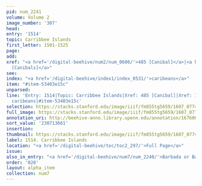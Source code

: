```yaml
---
pid: num_2241
volume: Volume 2
image_number: '307'
head:
entry: '1514'
topic: Carribbee Islands
first_letter: 1501-1525
page:
add:
xref: "<a href='/digital-beehive/num2/num_0606/'>485 [Canibal]</a>|<a href='/digital-beehive/num7/num_2245/'>1517
  [Canibals]</a>"
see:
index: "<a href='/digital-beehive/index1/index_0531/'>caribeans</a>"
item: "#item-53403e15c"
unparsed:
line: 'Entry: 1514|Topic: Carribbee Islands|Xref: 485 [Canibal]|Xref: 1517 [Canibals]|Index:
  caribeans|#item-53403e15c'
selection: https://stacks.stanford.edu/image/iiif/fm855tg5659/1607_0774/416,3661,2808,626/full/0/default.jpg
full_image: https://stacks.stanford.edu/image/iiif/fm855tg5659/1607_0774/full/full/0/default.jpg
annotation_uri: http://beehive-anno.library.upenn.edu/annotation/1676063984579
sort_value: '230713661'
insertion:
thumbnail: https://stacks.stanford.edu/image/iiif/fm855tg5659/1607_0774/416,3661,600,180/250,/0/default.jpg
label: 1514. Carribbee Islands
location: "<a href='/digital-beehive/toc/toc2_297/'>Full Page</a>"
issue:
also_in_entry: "<a href='/digital-beehive/num7/num_2240/'>Barbada or Barbuda</a>"
order: '028'
layout: alpha_item
collection: num7
---
```

